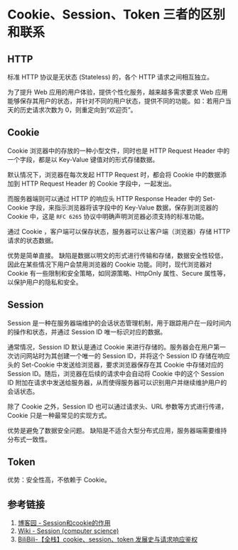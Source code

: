 # Cookie、Session、Token 三者的区别和联系


## HTTP 

标准 HTTP 协议是无状态 (Stateless) 的，各个 HTTP 请求之间相互独立。

为了提升 Web 应用的用户体验，提供个性化服务，越来越多需求要求 Web 应用能够保存其用户的状态，并针对不同的用户状态，提供不同的功能。如：若用户当天的历史请求次数为 0，则重定向到“欢迎页”。

## Cookie

Cookie 浏览器中的存放的一种小型文件，同时也是 HTTP Request Header 中的一个字段，都是以 Key-Value 键值对的形式存储数据。

默认情况下，浏览器在每次发起 HTTP Request 时，都会将 Cookie 中的数据添加到 HTTP Request Header 的 Cookie 字段中，一起发出。

而服务器端则可以通过 HTTP 的响应头 HTTP Response Header 中的 Set-Cookie 字段，来指示浏览器将该字段中的 Key-Value 数据，保存到浏览器的 Cookie 中，这是 `RFC 6265` 协议中明确声明浏览器必须支持的标准功能。

通过 Cookie ，客户端可以保存状态，服务器可以让客户端（浏览器）存储 HTTP 请求的状态数据。

优势是简单直接。
缺陷是数据以明文的形式进行传输和存储，数据安全性较低，因此在某些情况下用户会禁用浏览器的 Cookie 功能。同时，现代浏览器对 Cookie 有一些限制和安全策略，如同源策略、HttpOnly 属性、Secure 属性等，以保护用户的隐私和安全。

## Session

Session 是一种在服务器端维护的会话状态管理机制，用于跟踪用户在一段时间内的操作和状态，并通过 Session ID 唯一标识对应的数据。

通常情况，Session ID 默认是通过 Cookie 来进行存储的。服务器会在用户第一次访问网站时为其创建一个唯一的 Session ID，并将这个 Session ID 存储在响应头的 Set-Cookie 中发送给浏览器，要求浏览器保存在其 Cookie 中存储对应的 Session ID。随后，浏览器在后续的请求中会自动将 Cookie 中的这个 Session ID 附加在请求中发送给服务器，从而使得服务器可以识别用户并继续维护用户的会话状态。

除了 Cookie 之外，Session ID 也可以通过请求头、URL 参数等方式进行传递，Cookie 只是一种最常见的实现方式。

优势是避免了数据安全问题。
缺陷是不适合大型分布式应用，服务器端需要维持分布式一致性。

## Token


优势：安全性高，不依赖于 Cookie。


## 参考链接

1. [博客园 - Session和cookie的作用](https://www.cnblogs.com/seamy/p/15648557.html)
2. [Wiki - Session (computer science)]( https://en.wikipedia.org/wiki/Session_ (computer_science))
3. [BiliBili-【全栈】cookie、session、token 发展史与请求响应鉴权](https://www.bilibili.com/video/BV1b14y1J7Yv)